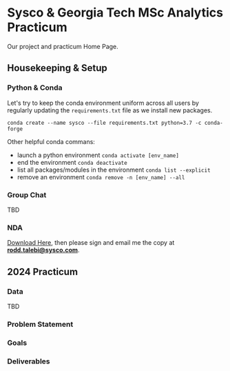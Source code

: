 # Sysco & Georgia Tech MSc Analytics Practicum
Our project and practicum Home Page.

## Housekeeping & Setup

### Python & Conda
Let's try to keep the conda environment uniform across all users by regularly updating the `requirements.txt` file as we install new packages.

```
conda create --name sysco --file requirements.txt python=3.7 -c conda-forge
```

Other helpful conda commans:
* launch a python environment `conda activate [env_name]`
* end the environment `conda deactivate`
* list all packages/modules in the environment `conda list --explicit`
* remove an environment `conda remove -n [env_name] --all`

### Group Chat
TBD

### NDA
[Download Here](https://drive.google.com/file/d/1eo_ZPF-mYmzVnSlCstSVyOqshNQhGOnu/view?usp=drive_link), then please sign and email me the copy at **rodd.talebi@sysco.com**.


## 2024 Practicum

### Data
TBD

### Problem Statement

### Goals

### Deliverables

